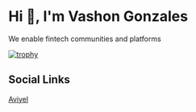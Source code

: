 # Hi 👋, I'm Vashon Gonzales
We enable fintech communities and platforms

[![trophy](https://github-profile-trophy.vercel.app/?username=VashonG)](https://github.com/ryo-ma/github-profile-trophy)
## Social Links
[Aviyel](https://aviyel.com/@kaped)




